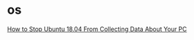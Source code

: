 # os
[How to Stop Ubuntu 18.04 From Collecting Data About Your PC](https://www.howtogeek.com/349844/how-to-stop-ubuntu-from-collecting-data-about-your-pc/)
